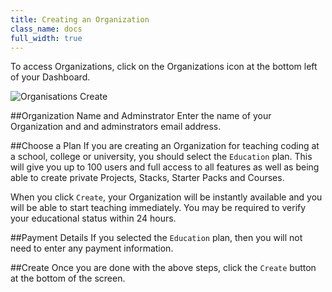 ```yaml
---
title: Creating an Organization
class_name: docs
full_width: true
---
```


To access Organizations, click on the Organizations icon at the bottom left of your Dashboard.

![Organisations Create](/img/docs/organisations_create.png)

##Organization Name and Adminstrator
Enter the name of your Organization and and adminstrators email address.

##Choose a Plan
If you are creating an Organization for teaching coding at a school, college or university, you should select the `Education` plan. This will give you up to 100 users and full access to all features as well as being able to create private Projects, Stacks, Starter Packs and Courses.

When you click `Create`, your Organization will be instantly available and you will be able to start teaching immediately. You may be required to verify your educational status within 24 hours.

##Payment Details
If you selected the `Education` plan, then you will not need to enter any payment information.

##Create
Once you are done with the above steps, click the `Create` button at the bottom of the screen.



